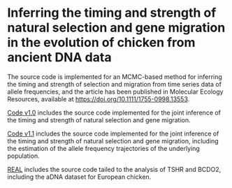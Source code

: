 # Inferring the timing and strength of natural selection and gene migration in the evolution of chicken from ancient DNA data
The source code is implemented for an MCMC-based method for inferring the timing and strength of selection and migration from time series data of allele frequencies, and the article has been published in Molecular Ecology Resources, available at https://doi.org/10.1111/1755-0998.13553.

[Code v1.0](https://github.com/zhangyi-he/WFM-1L-DiffusApprox-PMMH-Chicken/tree/master/Code%20v1.0) includes the source code implemented for the joint inference of the timing and strength of natural selection and gene migration.

[Code v1.1](https://github.com/zhangyi-he/WFM-1L-DiffusApprox-PMMH-Chicken/tree/master/Code%20v1.1) includes the source code implemented for the joint inference of the timing and strength of natural selection and gene migration, including the estimation of the allele frequency trajectories of the underlying population.

[REAL](https://github.com/zhangyi-he/WFM-1L-DiffusApprox-PMMH-Chicken/tree/master/REAL) includes the source code tailed to the analysis of TSHR and BCDO2, including the aDNA dataset for European chicken.
